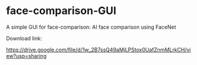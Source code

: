 # face-comparison-GUI
A simple GUI for face-comparison: AI face comparison using FaceNet

Download link:

https://drive.google.com/file/d/1w_2B7ssQ49aMjLPStox0UafZnmMLrkCH/view?usp=sharing
